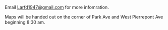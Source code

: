 Email Larfd1947@gmail.com for more infomration.

Maps will be handed out on the corner of Park Ave and West Pierrepont Ave beginning 8:30 am. 
